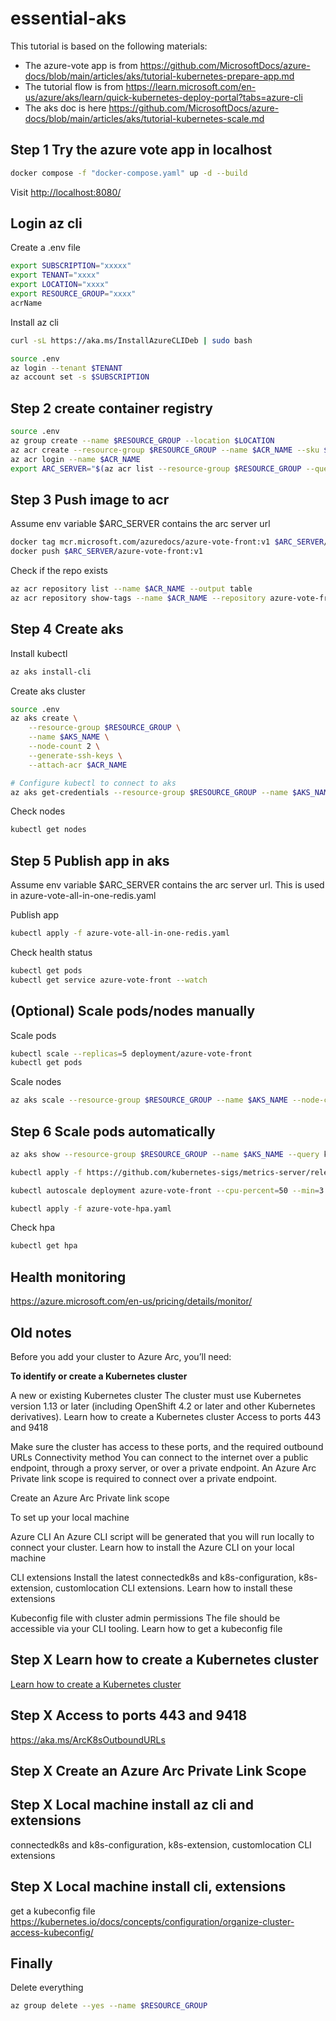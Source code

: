 # essential-aks

This tutorial is based on the following materials:

- The azure-vote app is from <https://github.com/MicrosoftDocs/azure-docs/blob/main/articles/aks/tutorial-kubernetes-prepare-app.md>
- The tutorial flow is from <https://learn.microsoft.com/en-us/azure/aks/learn/quick-kubernetes-deploy-portal?tabs=azure-cli>
- The aks doc is here <https://github.com/MicrosoftDocs/azure-docs/blob/main/articles/aks/tutorial-kubernetes-scale.md>

## Step 1 Try the azure vote app in localhost

```bash
docker compose -f "docker-compose.yaml" up -d --build 
```

Visit <http://localhost:8080/>

## Login az cli

Create a .env file

```bash
export SUBSCRIPTION="xxxxx"
export TENANT="xxxx"
export LOCATION="xxxx"
export RESOURCE_GROUP="xxxx"
acrName
```

Install az cli

```bash
curl -sL https://aka.ms/InstallAzureCLIDeb | sudo bash
```

```bash
source .env
az login --tenant $TENANT
az account set -s $SUBSCRIPTION
```

## Step 2 create container registry

```bash
source .env
az group create --name $RESOURCE_GROUP --location $LOCATION
az acr create --resource-group $RESOURCE_GROUP --name $ACR_NAME --sku $ACR_SKU
az acr login --name $ACR_NAME
export ARC_SERVER="$(az acr list --resource-group $RESOURCE_GROUP --query "[].{acrLoginServer:loginServer}" | jq '.[0].acrLoginServer' | tr -d '"')"
```

## Step 3 Push image to acr

Assume env variable $ARC_SERVER contains the arc server url

```bash
docker tag mcr.microsoft.com/azuredocs/azure-vote-front:v1 $ARC_SERVER/azure-vote-front:v1
docker push $ARC_SERVER/azure-vote-front:v1
```

Check if the repo exists

```bash
az acr repository list --name $ACR_NAME --output table
az acr repository show-tags --name $ACR_NAME --repository azure-vote-front --output table
```

## Step 4 Create aks

Install kubectl

```bash
az aks install-cli
```

Create aks cluster

```bash
source .env
az aks create \
    --resource-group $RESOURCE_GROUP \
    --name $AKS_NAME \
    --node-count 2 \
    --generate-ssh-keys \
    --attach-acr $ACR_NAME

# Configure kubectl to connect to aks
az aks get-credentials --resource-group $RESOURCE_GROUP --name $AKS_NAME
```

Check nodes

```bash
kubectl get nodes
```

## Step 5 Publish app in aks

Assume env variable $ARC_SERVER contains the arc server url. This is used in azure-vote-all-in-one-redis.yaml

Publish app

```bash
kubectl apply -f azure-vote-all-in-one-redis.yaml
```

Check health status

```bash
kubectl get pods
kubectl get service azure-vote-front --watch
```

## (Optional) Scale pods/nodes manually

Scale pods

```bash
kubectl scale --replicas=5 deployment/azure-vote-front
kubectl get pods
```

Scale nodes

```bash
az aks scale --resource-group $RESOURCE_GROUP --name $AKS_NAME --node-count 3
```

## Step 6 Scale pods automatically

```bash
az aks show --resource-group $RESOURCE_GROUP --name $AKS_NAME --query kubernetesVersion --output table
```

```bash
kubectl apply -f https://github.com/kubernetes-sigs/metrics-server/releases/download/v0.3.6/components.yaml
```

```bash
kubectl autoscale deployment azure-vote-front --cpu-percent=50 --min=3 --max=10
```

```bash
kubectl apply -f azure-vote-hpa.yaml
```

Check hpa

```bash
kubectl get hpa
```

## Health monitoring

<https://azure.microsoft.com/en-us/pricing/details/monitor/>

## Old notes

Before you add your cluster to Azure Arc, you’ll need:

**To identify or create a Kubernetes cluster**

A new or existing Kubernetes cluster
The cluster must use Kubernetes version 1.13 or later (including OpenShift 4.2 or later and other Kubernetes derivatives). Learn how to create a Kubernetes cluster
Access to ports 443 and 9418

Make sure the cluster has access to these ports, and the required outbound URLs
Connectivity method
You can connect to the internet over a public endpoint, through a proxy server, or over a private endpoint. An Azure Arc Private link scope is required to connect over a private endpoint.

Create an Azure Arc Private link scope

To set up your local machine

Azure CLI
An Azure CLI script will be generated that you will run locally to connect your cluster.
Learn how to install the Azure CLI on your local machine

CLI extensions
Install the latest connectedk8s and k8s-configuration, k8s-extension, customlocation CLI extensions. Learn how to install these extensions

Kubeconfig file with cluster admin permissions
The file should be accessible via your CLI tooling. Learn how to get a kubeconfig file

## Step X Learn how to create a Kubernetes cluster

[Learn how to create a Kubernetes cluster](https://kind.sigs.k8s.io/docs/user/quick-start/#creating-a-cluster)

## Step X Access to ports 443 and 9418

<https://aka.ms/ArcK8sOutboundURLs>

## Step X Create an Azure Arc Private Link Scope

## Step X Local machine install az cli and extensions

connectedk8s and k8s-configuration, k8s-extension, customlocation CLI extensions

## Step X Local machine install cli, extensions

get a kubeconfig file <https://kubernetes.io/docs/concepts/configuration/organize-cluster-access-kubeconfig/>

## Finally

Delete everything

```bash
az group delete --yes --name $RESOURCE_GROUP
```
